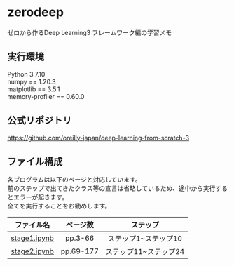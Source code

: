# zerodeep

ゼロから作るDeep Learning3 フレームワーク編の学習メモ
<br>

## 実行環境
Python 3.7.10<br>
numpy == 1.20.3<br>
matplotlib == 3.5.1<br>
memory-profiler == 0.60.0<br>

## 公式リポジトリ
https://github.com/oreilly-japan/deep-learning-from-scratch-3
<br>

## ファイル構成
各プログラムは以下のページと対応しています。<br>
前のステップで出てきたクラス等の宣言は省略しているため、途中から実行するとエラーが起きます。<br>
全てを実行することをお勧めします。<br>


|ファイル名|ページ数|ステップ|
|:--:|:--:|:--:|
|[stage1.ipynb](/stage1.ipynb)|pp.3-66|ステップ1~ステップ10|
|[stage2.ipynb](/stage2.ipynb)|pp.69-177|ステップ11~ステップ24|

